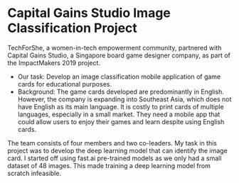 # Capital Gains Studio Image Classification Project

TechForShe, a women-in-tech empowerment community, partnered with Capital Gains Studio, a Singapore board game designer company, as part of the ImpactMakers 2019 project. 

- Our task: Develop an image classification mobile application of game cards for educational purposes.
- Background: The game cards developed are predominantly in English. However, the company is expanding into Southeast Asia, which does not have English as its main language. It is costly to print cards of multiple languages, especially in a small market. They need a mobile app that could allow users to enjoy their games and learn despite using English cards.

The team consists of four members and two co-leaders. My task in this project was to develop the deep learning model that can identify the image card. I started off using fast.ai pre-trained models as we only had a small dataset of 48 images. This made training a deep learning model from scratch infeasible.
